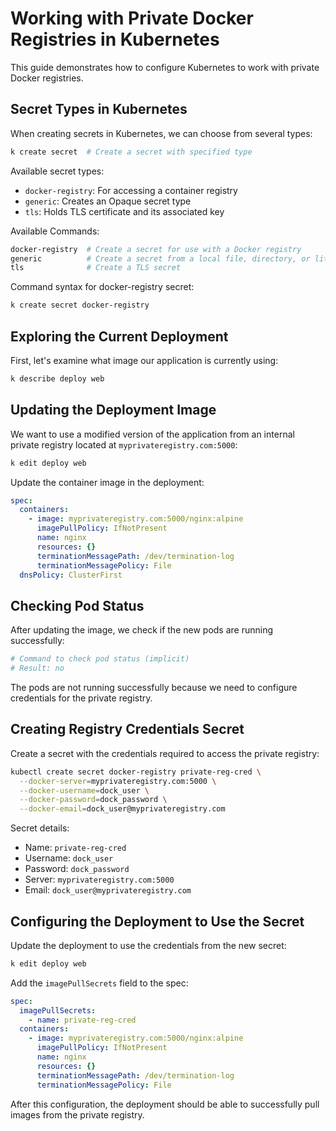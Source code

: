 # Working with Private Docker Registries in Kubernetes

This guide demonstrates how to configure Kubernetes to work with private Docker registries.

## Secret Types in Kubernetes

When creating secrets in Kubernetes, we can choose from several types:

```bash
k create secret  # Create a secret with specified type
```

Available secret types:

- `docker-registry`: For accessing a container registry
- `generic`: Creates an Opaque secret type
- `tls`: Holds TLS certificate and its associated key

Available Commands:

```bash
docker-registry  # Create a secret for use with a Docker registry
generic          # Create a secret from a local file, directory, or literal value
tls              # Create a TLS secret
```

Command syntax for docker-registry secret:

```bash
k create secret docker-registry
```

## Exploring the Current Deployment

First, let's examine what image our application is currently using:

```bash
k describe deploy web
```

## Updating the Deployment Image

We want to use a modified version of the application from an internal private registry located at `myprivateregistry.com:5000`:

```bash
k edit deploy web
```

Update the container image in the deployment:

```yaml
spec:
  containers:
    - image: myprivateregistry.com:5000/nginx:alpine
      imagePullPolicy: IfNotPresent
      name: nginx
      resources: {}
      terminationMessagePath: /dev/termination-log
      terminationMessagePolicy: File
  dnsPolicy: ClusterFirst
```

## Checking Pod Status

After updating the image, we check if the new pods are running successfully:

```bash
# Command to check pod status (implicit)
# Result: no
```

The pods are not running successfully because we need to configure credentials for the private registry.

## Creating Registry Credentials Secret

Create a secret with the credentials required to access the private registry:

```bash
kubectl create secret docker-registry private-reg-cred \
  --docker-server=myprivateregistry.com:5000 \
  --docker-username=dock_user \
  --docker-password=dock_password \
  --docker-email=dock_user@myprivateregistry.com
```

Secret details:

- Name: `private-reg-cred`
- Username: `dock_user`
- Password: `dock_password`
- Server: `myprivateregistry.com:5000`
- Email: `dock_user@myprivateregistry.com`

## Configuring the Deployment to Use the Secret

Update the deployment to use the credentials from the new secret:

```bash
k edit deploy web
```

Add the `imagePullSecrets` field to the spec:

```yaml
spec:
  imagePullSecrets:
    - name: private-reg-cred
  containers:
    - image: myprivateregistry.com:5000/nginx:alpine
      imagePullPolicy: IfNotPresent
      name: nginx
      resources: {}
      terminationMessagePath: /dev/termination-log
      terminationMessagePolicy: File
```

After this configuration, the deployment should be able to successfully pull images from the private registry.
